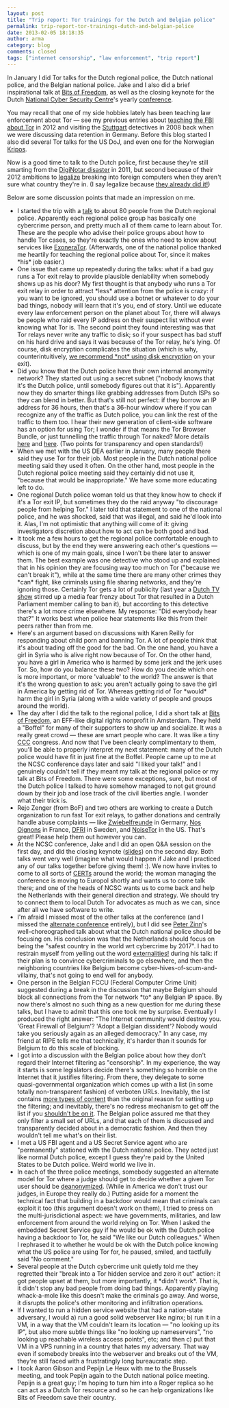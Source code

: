 ```yaml
---
layout: post
title: "Trip report: Tor trainings for the Dutch and Belgian police"
permalink: trip-report-tor-trainings-dutch-and-belgian-police
date: 2013-02-05 18:18:35
author: arma
category: blog
comments: closed
tags: ["internet censorship", "law enforcement", "trip report"]
---
```


In January I did Tor talks for the Dutch regional police, the Dutch national police, and the Belgian national police. Jake and I also did a brief inspirational talk at [Bits of Freedom](https://www.bof.nl/home/english-bits-of-freedom/), as well as the closing keynote for the Dutch [National Cyber Security Centre](https://www.ncsc.nl/english)'s yearly [conference](https://www.ncsc.nl/english/conference).

You may recall that one of my side hobbies lately has been teaching law enforcement about Tor — see my previous entries about [teaching the FBI about Tor](https://blog.torproject.org/blog/trip-report-october-fbi-conference) in 2012 and visiting the [Stuttgart](https://blog.torproject.org/blog/talking-german-police-stuttgart) detectives in 2008 back when we were discussing data retention in Germany. Before this blog started I also did several Tor talks for the US DoJ, and even one for the Norwegian [Kripos](http://en.wikipedia.org/wiki/National_Criminal_Investigation_Service_%28Norway%29).

Now is a good time to talk to the Dutch police, first because they're still smarting from the [DigiNotar disaster](http://en.wikipedia.org/wiki/DigiNotar) in 2011, but second because of their 2012 ambitions to [legalize](https://www.bof.nl/2012/10/18/dutch-proposal-to-search-and-destroy-foreign-computers/) breaking into foreign computers when they aren't sure what country they're in. (I say legalize because [they already did it!](https://lists.torproject.org/pipermail/tor-talk/2011-September/021198.html))

Below are some discussion points that made an impression on me.

-   I started the trip with a [talk](http://freehaven.net/~arma/slides-dex13.pdf) to about 80 people from the Dutch regional police. Apparently each regional police group has basically one cybercrime person, and pretty much all of them came to learn about Tor. These are the people who advise their police groups about how to handle Tor cases, so they're exactly the ones who need to know about services like [ExoneraTor](https://metrics.torproject.org/exonerator.html). (Afterwards, one of the national police thanked me heartily for teaching the regional police about Tor, since it makes \*his\* job easier.)
-   One issue that came up repeatedly during the talks: what if a bad guy runs a Tor exit relay to provide plausible deniability when somebody shows up as his door? My first thought is that anybody who runs a Tor exit relay in order to attract \*less\* attention from the police is crazy: if you want to be ignored, you should use a botnet or whatever to do your bad things, nobody will learn that it's you, end of story. Until we educate every law enforcement person on the planet about Tor, there will always be people who raid every IP address on their suspect list without ever knowing what Tor is. The second point they found interesting was that Tor relays never write any traffic to disk; so if your suspect has bad stuff on his hard drive and says it was because of the Tor relay, he's lying. Of course, disk encryption complicates the situation (which is why, counterintuitively, [we recommend \*not\* using disk encryption](https://trac.torproject.org/projects/tor/wiki/doc/TorExitGuidelines) on your exit).
-   Did you know that the Dutch police have their own internal anonymity network? They started out using a secret subnet ("nobody knows that it's the Dutch police, until somebody figures out that it is"). Apparently now they do smarter things like grabbing addresses from Dutch ISPs so they can blend in better. But that's still not perfect: if they borrow an IP address for 36 hours, then that's a 36-hour window where if you can recognize any of the traffic as Dutch police, you can link the rest of the traffic to them too. I hear their new generation of client-side software has an option for using Tor; I wonder if that means the Tor Browser Bundle, or just tunnelling the traffic through Tor naked? More details [here](https://www.security.nl/artikel/41028/1/Politieprovider_laat_agenten_anoniem_rechercheren.html) and [here](http://www.nctv.nl/Images/security-infrastructure-for-irn_tcm126-444149.pdf). (Two points for transparency and open standards!)
-   When we met with the US DEA earlier in January, many people there said they use Tor for their job. Most people in the Dutch national police meeting said they used it often. On the other hand, most people in the Dutch regional police meeting said they certainly did not use it, "because that would be inappropriate." We have some more educating left to do.
-   One regional Dutch police woman told us that they know how to check if it's a Tor exit IP, but sometimes they do the raid anyway "to discourage people from helping Tor." I later told that statement to one of the national police, and he was shocked, said that was illegal, and said he'd look into it. Alas, I'm not optimistic that anything will come of it: giving investigators discretion about how to act can be both good and bad.
-   It took me a few hours to get the regional police comfortable enough to discuss, but by the end they were answering each other's questions — which is one of my main goals, since I won't be there later to answer them. The best example was one detective who stood up and explained that in his opinion they are focusing way too much on Tor ("because we can't break it"), while at the same time there are many other crimes they \*can\* fight, like criminals using file sharing networks, and they're ignoring those. Certainly Tor gets a lot of publicity (last year a [Dutch TV show](http://www.sbs6.nl/programmas/undercover-in-nederland/over) stirred up a media fear frenzy about Tor that resulted in a Dutch Parliament member calling to ban it), but according to this detective there's a lot more crime elsewhere. My response: "Did everybody hear that?" It works best when police hear statements like this from their peers rather than from me.
-   Here's an argument based on discussions with Karen Reilly for responding about child porn and banning Tor. A lot of people think that it's about trading off the good for the bad. On the one hand, you have a girl in Syria who is alive right now because of Tor. On the other hand, you have a girl in America who is harmed by some jerk and the jerk uses Tor. So, how do you balance these two? How do you decide which one is more important, or more 'valuable' to the world? The answer is that it's the wrong question to ask: you aren't actually going to save the girl in America by getting rid of Tor. Whereas getting rid of Tor \*would\* harm the girl in Syria (along with a wide variety of people and groups around the world).
-   The day after I did the talk to the regional police, I did a short talk at [Bits of Freedom](https://www.bof.nl/home/english-bits-of-freedom/), an EFF-like digital rights nonprofit in Amsterdam. They held a "Boffel" for many of their supporters to show up and socialize. It was a really great crowd — these are smart people who care. It was like a tiny [CCC](https://blog.torproject.org/blog/trip-report-29c3) congress. And now that I've been clearly complimentary to them, you'll be able to properly interpret my next statement: many of the Dutch police would have fit in just fine at the Boffel. People came up to me at the NCSC conference days later and said "I liked your talk!" and I genuinely couldn't tell if they meant my talk at the regional police or my talk at Bits of Freedom. There were some exceptions, sure, but most of the Dutch police I talked to have somehow managed to not get ground down by their job and lose track of the civil liberties angle. I wonder what their trick is.
-   Rejo Zenger (from BoF) and two others are working to create a Dutch organization to run fast Tor exit relays, to gather donations and centrally handle abuse complaints — like [Zwiebelfreunde](https://www.torservers.net/) in Germany, [Nos Oignons](http://nos-oignons.net/) in France, [DFRI](https://dfri.se/) in Sweden, and [NoiseTor](http://noisetor.net/) in the US. That's great! Please help them out however you can.
-   At the NCSC conference, Jake and I did an open Q&A session on the first day, and did the closing keynote ([slides](http://freehaven.net/~arma/slides-ncsc13.pdf)) on the second day. Both talks went very well (imagine what would happen if Jake and I practiced any of our talks together before giving them! :). We now have invites to come to all sorts of [CERTs](http://en.wikipedia.org/wiki/CERT_Coordination_Center) around the world; the woman managing the conference is moving to Europol shortly and wants us to come talk there; and one of the heads of NCSC wants us to come back and help the Netherlands with their general direction and strategy. We should try to connect them to local Dutch Tor advocates as much as we can, since after all we have software to write.
-   I'm afraid I missed most of the other talks at the conference (and I missed the [alternate conference](http://alt-s.nl/) entirely), but I did see [Peter Zinn](https://www.ncsc.nl/english/conference/conference-2013/speakers/peter-zinn.html)'s well-choreographed talk about what the Dutch national police should be focusing on. His conclusion was that the Netherlands should focus on being the "safest country in the world wrt cybercrime by 2017". I had to restrain myself from yelling out the word [externalities!](http://en.wikipedia.org/wiki/Externality) during his talk: if their plan is to convince cybercriminals to go elsewhere, and then the neighboring countries like Belgium become cyber-hives-of-scum-and-villainy, that's not going to end well for anybody.
-   One person in the Belgian FCCU (Federal Computer Crime Unit) suggested during a break in the discussion that maybe Belgium should block all connections from the Tor network \*to\* any Belgian IP space. By now there's almost no such thing as a new question for me during these talks, but I have to admit that this one took me by surprise. Eventually I produced the right answer: "The Internet community would destroy you. 'Great Firewall of Belgium'? 'Adopt a Belgian dissident'? Nobody would take you seriously again as an alleged democracy." In any case, my friend at RIPE tells me that technically, it's harder than it sounds for Belgium to do this scale of blocking.
-   I got into a discussion with the Belgian police about how they don't regard their Internet filtering as "censorship". In my experience, the way it starts is some legislators decide there's something so horrible on the Internet that it justifies filtering. From there, they delegate to some quasi-governmental organization which comes up with a list (in some totally non-transparent fashion) of verboten URLs. Inevitably, the list contains [more types of content](http://thepiratebay.se/blog/195) than the original reason for setting up the filtering; and inevitably, there's no redress mechanism to get off the list if you [shouldn't be on it](http://www.smh.com.au/national/dentists-website-on-leaked-blacklist-20090319-93cl.html). The Belgian police assured me that they only filter a small set of URLs, and that each of them is discussed and transparently decided about in a democratic fashion. And then they wouldn't tell me what's on their list.
-   I met a US FBI agent and a US Secret Service agent who are "permanently" stationed with the Dutch national police. They acted just like normal Dutch police, except I guess they're paid by the United States to be Dutch police. Weird world we live in.
-   In each of the three police meetings, somebody suggested an alternate model for Tor where a judge should get to decide whether a given Tor user should be [deanonymized](https://www.torproject.org/docs/faq#Backdoor). (While in America we don't trust our judges, in Europe they really do.) Putting aside for a moment the technical fact that building in a backdoor would mean that criminals can exploit it too (this argument doesn't work on them), I tried to press on the multi-jurisdictional aspect: we have governments, militaries, and law enforcement from around the world relying on Tor. When I asked the embedded Secret Service guy if he would be ok with the Dutch police having a backdoor to Tor, he said "We like our Dutch colleagues." When I rephrased it to whether he would be ok with the Dutch police knowing what the US police are using Tor for, he paused, smiled, and tactfully said "No comment."
-   Several people at the Dutch cybercrime unit quietly told me they regretted their "break into a Tor hidden service and zero it out" action: it got people upset at them, but more importantly, it \*didn't work\*. That is, it didn't stop any bad people from doing bad things. Apparently playing whack-a-mole like this doesn't make the criminals go away. And worse, it disrupts the police's other monitoring and infiltration operations.
-   If I wanted to run a hidden service website that had a nation-state adversary, I would a) run a good solid webserver like nginx; b) run it in a VM, in a way that the VM couldn't learn its location — "no looking up its IP", but also more subtle things like "no looking up nameservers", "no looking up reachable wireless access points", etc; and then c) put that VM in a VPS running in a country that hates my adversary. That way even if somebody breaks into the webserver and breaks out of the VM, they're still faced with a frustratingly long bureaucratic step.
-   I took Aaron Gibson and Pepijn Le Heux with me to the Brussels meeting, and took Pepijn again to the Dutch national police meeting. Pepijn is a great guy; I'm hoping to turn him into a Roger replica so he can act as a Dutch Tor resource and so he can help organizations like Bits of Freedom save their country.

